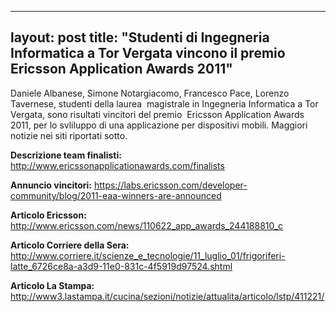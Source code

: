 
---
layout: post
title:  "Studenti di Ingegneria Informatica a Tor Vergata vincono il premio Ericsson Application Awards 2011"
---

Daniele Albanese, Simone Notargiacomo, Francesco Pace, Lorenzo Tavernese, studenti della laurea  magistrale in Ingegneria Informatica a Tor Vergata, sono risultati vincitori del premio  Ericsson Application Awards 2011, per lo svliluppo di una applicazione per dispositivi mobili.
Maggiori notizie nei siti riportati sotto.
  


**Descrizione team finalisti:**
<http://www.ericssonapplicationawards.com/finalists>
  


**Annuncio vincitori:**
 [<https://labs.ericsson.com/developer-community/blog/2011-eaa-winners-are-announced>](https://labs.ericsson.com/developer-community/blog/2011-eaa-winners-are-announced)
  


**Articolo Ericsson:**
<http://www.ericsson.com/news/110622_app_awards_244188810_c>
  


**Articolo Corriere della Sera:**
 [<http://www.corriere.it/scienze_e_tecnologie/11_luglio_01/frigoriferi-latte_6726ce8a-a3d9-11e0-831c-4f5919d97524.shtml>](http://www.corriere.it/scienze_e_tecnologie/11_luglio_01/frigoriferi-latte_6726ce8a-a3d9-11e0-831c-4f5919d97524.shtml)
  


**Articolo La Stampa:**
 [<http://www3.lastampa.it/cucina/sezioni/notizie/attualita/articolo/lstp/411221/>](http://www3.lastampa.it/cucina/sezioni/notizie/attualita/articolo/lstp/411221/)